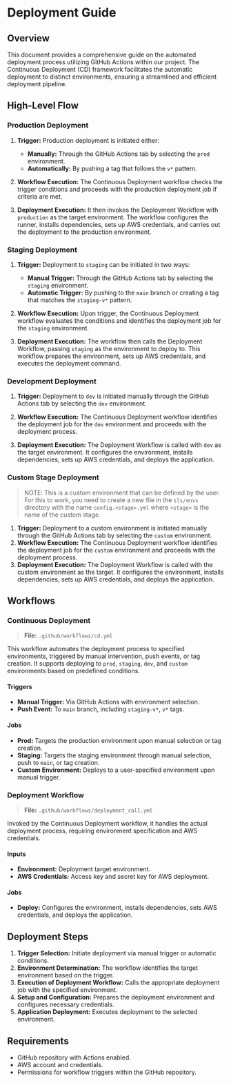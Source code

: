 # Deployment Guide

## Overview

This document provides a comprehensive guide on the automated deployment process utilizing GitHub Actions within our project. The Continuous Deployment (CD) framework facilitates the automatic deployment to distinct environments, ensuring a streamlined and efficient deployment pipeline.

## High-Level Flow

### Production Deployment

1. **Trigger:** Production deployment is initiated either:

   - **Manually:** Through the GitHub Actions tab by selecting the `prod` environment.
   - **Automatically:** By pushing a tag that follows the `v*` pattern.

2. **Workflow Execution:** The Continuous Deployment workflow checks the trigger conditions and proceeds with the production deployment job if criteria are met.

3. **Deployment Execution:** It then invokes the Deployment Workflow with `production` as the target environment. The workflow configures the runner, installs dependencies, sets up AWS credentials, and carries out the deployment to the production environment.

### Staging Deployment

1. **Trigger:** Deployment to `staging` can be initiated in two ways:

   - **Manual Trigger:** Through the GitHub Actions tab by selecting the `staging` environment.
   - **Automatic Trigger:** By pushing to the `main` branch or creating a tag that matches the `staging-v*` pattern.

2. **Workflow Execution:** Upon trigger, the Continuous Deployment workflow evaluates the conditions and identifies the deployment job for the `staging` environment.

3. **Deployment Execution:** The workflow then calls the Deployment Workflow, passing `staging` as the environment to deploy to. This workflow prepares the environment, sets up AWS credentials, and executes the deployment command.

### Development Deployment

1. **Trigger:** Deployment to `dev` is initiated manually through the GitHub Actions tab by selecting the `dev` environment.

2. **Workflow Execution:** The Continuous Deployment workflow identifies the deployment job for the `dev` environment and proceeds with the deployment process.

3. **Deployment Execution:** The Deployment Workflow is called with `dev` as the target environment. It configures the environment, installs dependencies, sets up AWS credentials, and deploys the application.

### Custom Stage Deployment

> NOTE: This is a custom environment that can be defined by the user. For this to work, you need to create a new file in the `sls/envs` directory with the name `config.<stage>.yml` where `<stage>` is the name of the custom stage.

1. **Trigger:** Deployment to a custom environment is initiated manually through the GitHub Actions tab by selecting the `custom` environment.
2. **Workflow Execution:** The Continuous Deployment workflow identifies the deployment job for the `custom` environment and proceeds with the deployment process.
3. **Deployment Execution:** The Deployment Workflow is called with the custom environment as the target. It configures the environment, installs dependencies, sets up AWS credentials, and deploys the application.

## Workflows

### Continuous Deployment

> **File:** `.github/workflows/cd.yml`

This workflow automates the deployment process to specified environments, triggered by manual intervention, push events, or tag creation. It supports deploying to `prod`, `staging`, `dev`, and `custom` environments based on predefined conditions.

#### Triggers

- **Manual Trigger:** Via GitHub Actions with environment selection.
- **Push Event:** To `main` branch, including `staging-v*`, `v*` tags.

#### Jobs

- **Prod:** Targets the production environment upon manual selection or tag creation.
- **Staging:** Targets the staging environment through manual selection, push to `main`, or tag creation.
- **Custom Environment:** Deploys to a user-specified environment upon manual trigger.

### Deployment Workflow

> **File:** `.github/workflows/deployment_call.yml`

Invoked by the Continuous Deployment workflow, it handles the actual deployment process, requiring environment specification and AWS credentials.

#### Inputs

- **Environment:** Deployment target environment.
- **AWS Credentials:** Access key and secret key for AWS deployment.

#### Jobs

- **Deploy:** Configures the environment, installs dependencies, sets AWS credentials, and deploys the application.

## Deployment Steps

1. **Trigger Selection:** Initiate deployment via manual trigger or automatic conditions.
2. **Environment Determination:** The workflow identifies the target environment based on the trigger.
3. **Execution of Deployment Workflow:** Calls the appropriate deployment job with the specified environment.
4. **Setup and Configuration:** Prepares the deployment environment and configures necessary credentials.
5. **Application Deployment:** Executes deployment to the selected environment.

## Requirements

- GitHub repository with Actions enabled.
- AWS account and credentials.
- Permissions for workflow triggers within the GitHub repository.
